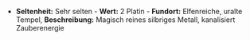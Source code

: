  - **Seltenheit:** Sehr selten - **Wert:** 2 Platin - **Fundort:** Elfenreiche, uralte Tempel, **Beschreibung:** Magisch reines silbriges Metall, kanalisiert Zauberenergie